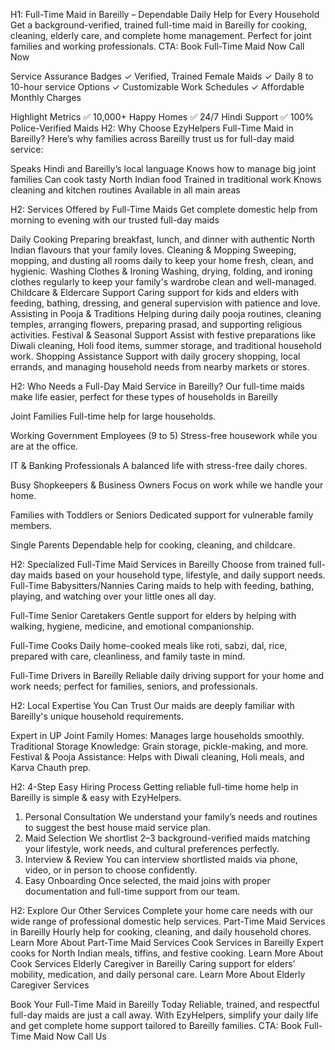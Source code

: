 H1: Full-Time Maid in Bareilly – Dependable Daily Help for Every Household
Get a background-verified, trained full-time maid in Bareilly for cooking, cleaning, elderly care, and complete home management. Perfect for joint families and working professionals.
CTA:
Book Full-Time Maid Now
Call Now

Service Assurance Badges
✓ Verified, Trained Female Maids
✓ Daily 8 to 10-hour service Options
✓ Customizable Work Schedules
✓ Affordable Monthly Charges

Highlight Metrics
✅ 10,000+ Happy Homes 
✅ 24/7 Hindi Support 
✅ 100% Police-Verified Maids
H2: Why Choose EzyHelpers Full-Time Maid in Bareilly?
Here’s why families across Bareilly trust us for full-day maid service:

Speaks Hindi and Bareilly’s local language
Knows how to manage big joint families 
Can cook tasty North Indian food 
Trained in traditional work 
Knows cleaning and kitchen routines
Available in all main areas 

H2: Services Offered by Full-Time Maids
Get complete domestic help from morning to evening with our trusted full-day maids

Daily Cooking 
Preparing breakfast, lunch, and dinner with authentic North Indian flavours that your family loves.
Cleaning & Mopping 
Sweeping, mopping, and dusting all rooms daily to keep your home fresh, clean, and hygienic.
Washing Clothes & Ironing 
Washing, drying, folding, and ironing clothes regularly to keep your family's wardrobe clean and well-managed.
Childcare & Eldercare Support 
Caring support for kids and elders with feeding, bathing, dressing, and general supervision with patience and love.
Assisting in Pooja & Traditions 
Helping during daily pooja routines, cleaning temples, arranging flowers, preparing prasad, and supporting religious activities.
Festival & Seasonal Support 
Assist with festive preparations like Diwali cleaning, Holi food items, summer storage, and traditional household work.
Shopping Assistance 
Support with daily grocery shopping, local errands, and managing household needs from nearby markets or stores.

H2: Who Needs a Full-Day Maid Service in Bareilly?
Our full-time maids make life easier, perfect for these types of households in Bareilly

Joint Families 
Full-time help for large households.

Working Government Employees (9 to 5) 
Stress-free housework while you are at the office.

IT & Banking Professionals 
A balanced life with stress-free daily chores.

Busy Shopkeepers & Business Owners 
Focus on work while we handle your home.

Families with Toddlers or Seniors 
Dedicated support for vulnerable family members.

Single Parents 
Dependable help for cooking, cleaning, and childcare.

H2: Specialized Full-Time Maid Services in Bareilly
Choose from trained full-day maids based on your household type, lifestyle, and daily support needs.
Full-Time Babysitters/Nannies
Caring maids to help with feeding, bathing, playing, and watching over your little ones all day.

Full-Time Senior Caretakers
Gentle support for elders by helping with walking, hygiene, medicine, and emotional companionship.

Full-Time Cooks
Daily home-cooked meals like roti, sabzi, dal, rice, prepared with care, cleanliness, and family taste in mind.

Full-Time Drivers in Bareilly
Reliable daily driving support for your home and work needs; perfect for families, seniors, and professionals.

H2: Local Expertise You Can Trust
Our maids are deeply familiar with Bareilly's unique household requirements.

Expert in UP Joint Family Homes: Manages large households smoothly.
Traditional Storage Knowledge: Grain storage, pickle-making, and more. 
Festival & Pooja Assistance: Helps with Diwali cleaning, Holi meals, and Karva Chauth prep.

H2: 4-Step Easy Hiring Process
Getting reliable full-time home help in Bareilly is simple & easy with EzyHelpers.
1. Personal Consultation
We understand your family’s needs and routines to suggest the best house maid service plan.
2. Maid Selection
We shortlist 2–3 background-verified maids matching your lifestyle, work needs, and cultural preferences perfectly.
3. Interview & Review
You can interview shortlisted maids via phone, video, or in person to choose confidently.
4. Easy Onboarding
Once selected, the maid joins with proper documentation and full-time support from our team.

H2: Explore Our Other Services
Complete your home care needs with our wide range of professional domestic help services.
Part-Time Maid Services in Bareilly
Hourly help for cooking, cleaning, and daily household chores.
Learn More About Part-Time Maid Services
Cook Services in Bareilly
Expert cooks for North Indian meals, tiffins, and festive cooking.
Learn More About Cook Services
Elderly Caregiver in Bareilly
Caring support for elders’ mobility, medication, and daily personal care.
Learn More About Elderly Caregiver Services

Book Your Full-Time Maid in Bareilly Today
Reliable, trained, and respectful full-day maids are just a call away. With EzyHelpers, simplify your daily life and get complete home support tailored to Bareilly families.
CTA:
Book Full-Time Maid Now
Call Us



